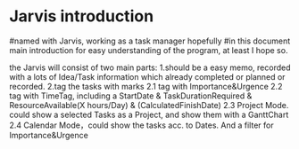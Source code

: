 
# Jarvis introduction
#named with Jarvis, working as a task manager hopefully
#in this document main introduction for easy understanding of the program, at least I hope so.

the Jarvis will consist of two main parts:
1.should be a easy memo, recorded with a lots of Idea/Task information which already completed or planned or recorded.
2.tag the tasks with marks
  2.1 tag with Importance&Urgence
  2.2 tag with TimeTag, including a StartDate & TaskDurationRequired & ResourceAvailable(X hours/Day) & (CalculatedFinishDate)
  2.3 Project Mode. could show a selected Tasks as a Project, and show them with a GanttChart
  2.4 Calendar Mode，could show the tasks acc. to Dates. And a filter for Importance&Urgence


